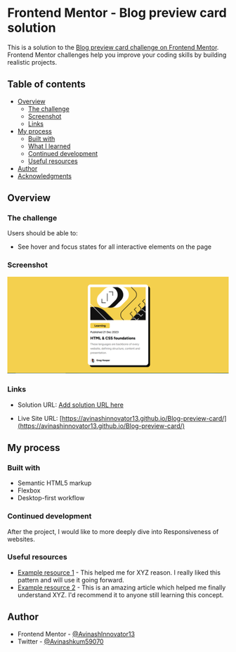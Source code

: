 # Frontend Mentor - Blog preview card solution

This is a solution to the [Blog preview card challenge on Frontend Mentor](https://www.frontendmentor.io/challenges/blog-preview-card-ckPaj01IcS). Frontend Mentor challenges help you improve your coding skills by building realistic projects. 

## Table of contents

- [Overview](#overview)
  - [The challenge](#the-challenge)
  - [Screenshot](#screenshot)
  - [Links](#links)
- [My process](#my-process)
  - [Built with](#built-with)
  - [What I learned](#what-i-learned)
  - [Continued development](#continued-development)
  - [Useful resources](#useful-resources)
- [Author](#author)
- [Acknowledgments](#acknowledgments)


## Overview

### The challenge

Users should be able to:

- See hover and focus states for all interactive elements on the page

### Screenshot

![](preview.jpg)


### Links

- Solution URL: [Add solution URL here](https://your-solution-url.com)

- Live Site URL: [https://avinashinnovator13.github.io/Blog-preview-card/](https://avinashinnovator13.github.io/Blog-preview-card/)

## My process

### Built with

- Semantic HTML5 markup
- Flexbox
- Desktop-first workflow


### Continued development

After the project, I would like to more deeply dive into Responsiveness of websites.

### Useful resources

- [Example resource 1](https://www.example.com) - This helped me for XYZ reason. I really liked this pattern and will use it going forward.
- [Example resource 2](https://www.example.com) - This is an amazing article which helped me finally understand XYZ. I'd recommend it to anyone still learning this concept.

## Author

- Frontend Mentor - [@AvinashInnovator13](https://www.frontendmentor.io/profile/AvinashInnovator13)
- Twitter - [@Avinashkum59070](https://x.com/AvinashKum59070)



